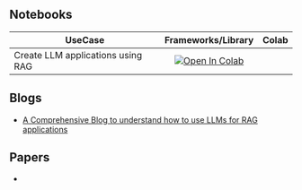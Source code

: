 
## Notebooks

| UseCase   |      Frameworks/Library      |  Colab |
|----------|:-------------:|------:|
| Create LLM applications using RAG| [![Open In Colab](https://colab.research.google.com/assets/colab-badge.svg)](https://colab.research.google.com/drive/1cW01yqNxKqYHpU7uvi5UfUsNnbfxVw7R?usp=sharing) |


## Blogs

- [A Comprehensive Blog to understand how to use LLMs for RAG applications](https://www.analyticsvidhya.com/blog/2023/12/implement-huggingface-models-using-langchain/)

## Papers

- []()